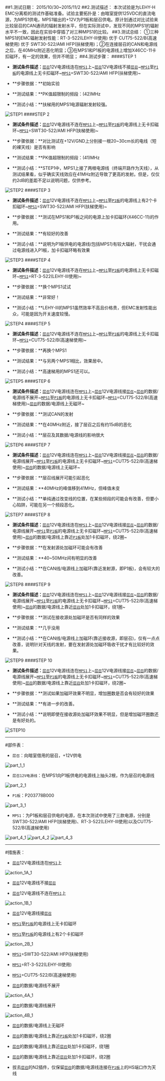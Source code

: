 ##1.测试日期：
2015/10/30~2015/11/2
##2.测试描述：
本次试验是为LEHY-H EMC分离柜的测试作基础准备。试验主要拓扑是：由暗室提供125VDC的直流电源，为MPS1供电，MPS1输出的+12V为P1板和层召供电。原计划通过对比试验来比较层召的CAN通讯的辐射发射水平，但在实际测试中，发现不同的MPS1的辐射水平不一致，因此在实验中穿插了对三种MPS1的比较。
##3.测试总结：
①三种MPS1的EMC辐射发射性能：RT-3-522(LEHY-III使用) 优于 CUT75-522/B(高速梯使用) 优于 SWT30-522/AMI HFP(扶梯使用)；②在连接层召的CAN和电源线之后，在40MHz附近恶化明显；③在MPS1和P1板的电源线上增加X46CC-11卡扣磁环，有一定的效果，但并不明显；
##4.测试步骤：
####STEP 1
- **测试条件描述：**[`层召`](#层召)12V电源线连在[`MPS1`](#MPS1)上~[`层召`](#层召)12V电源线不接[`层召`](#层召)~[`MPS1`](#MPS1)至[`P1板`](#P1板)的电源线上无卡扣磁环~[`MPS1`](#MPS1)=SWT30-522/AMI HFP(扶梯使用)~

- **步骤依据：**初始实验

- **测试结果：**PK值超限制的频段：(42)MHz

- **测试小结：**扶梯用的MPS1电源辐射发射较强。

![STEP1](.\images\STEP_1.png)
####STEP 2
- **测试条件描述：**[`层召`](#层召)12V电源线不连在[`MPS1`](#MPS1)上~[`MPS1`](#MPS1)至[`P1板`](#P1板)的电源线上无卡扣磁环~[`MPS1`](#MPS1)=SWT30-522/AMI HFP(扶梯使用)~

- **步骤依据：**对比测试在+12V/GND上分别接一根20~30cm长的电线（短的裸天线）是否有影响

- **测试结果：**PK值超限制的频段：(41)MHz

- **测试小结：**STEP1中，MPS1上接了两根电源线（终端开路作为天线），从测试结果看，似乎确实天线效应在41MHz附近导致了更高的发射。但是，仅仅约2dB的差距不足以说明问题，仅供参考。

![STEP2](.\images\STEP_2.png)
####STEP 3
- **测试条件描述：**[`层召`](#层召)12V电源线不连在[`MPS1`](#MPS1)上~[`MPS1`](#MPS1)至[`P1板`](#P1板)的电源线上有2个卡扣磁环~[`MPS1`](#MPS1)=SWT30-522/AMI HFP(扶梯使用)~

- **步骤依据：**测试在MPS1和P1板之间的电源上加卡扣磁环(X46CC-11)的作用。

- **测试结果：**有较好的改善

- **测试小结：**说明为P1板供电的电源线(包括MPS1)有较大辐射，干扰会通过电源线进入P1板，加卡扣磁环略有效果

![STEP3](.\images\STEP_3.png)
####STEP 4
- **测试条件描述：**[`层召`](#层召)12V电源线不连在[`MPS1`](#MPS1)上~[`MPS1`](#MPS1)至[`P1板`](#P1板)的电源线上无卡扣磁环~[`MPS1`](#MPS1)=RT-3-522(LEHY-III使用)~

- **步骤依据：**换个MPS1试试

- **测试结果：**非常好！

- **测试小结：**LEHY-III的MPS1虽然效率不高且价格贵，但EMC发射性能出众，可能是因为开关速度较慢。

![STEP4](.\images\STEP_4.png)
####STEP 5
- **测试条件描述：**[`层召`](#层召)12V电源线不连在[`MPS1`](#MPS1)上~[`MPS1`](#MPS1)至[`P1板`](#P1板)的电源线上无卡扣磁环~[`MPS1`](#MPS1)=CUT75-522/B(高速梯使用)~

- **步骤依据：**再换个MPS1

- **测试结果：**与另两个MPS1相比，效果居中。

- **测试小结：**高速梯用的MPS1还可以。

![STEP5](.\images\STEP_5.png)
####STEP 6
- **测试条件描述：**[`层召`](#层召)12V电源线连在[`MPS1`](#MPS1)上~[`层召`](#层召)12V电源线接[`层召`](#层召)~[`层召`](#层召)的数据/电源线不展开~[`MPS1`](#MPS1)至[`P1板`](#P1板)的电源线上无卡扣磁环~[`MPS1`](#MPS1)=CUT75-522/B(高速梯使用)~[`层召`](#层召)的数据/电源线上无磁环~

- **步骤依据：**测试CAN的发射

- **测试结果：**在40MHz附近，接了层召之后有约15dB的恶化

- **测试小结：**层召及其数据/电源线的影响很大

![STEP6](.\images\STEP_6.png)
####STEP 7
- **测试条件描述：**[`层召`](#层召)12V电源线连在[`MPS1`](#MPS1)上~[`层召`](#层召)12V电源线接[`层召`](#层召)~[`层召`](#层召)的数据/电源线展开~[`MPS1`](#MPS1)至[`P1板`](#P1板)的电源线上无卡扣磁环~[`MPS1`](#MPS1)=CUT75-522/B(高速梯使用)~[`层召`](#层召)的数据/电源线上无磁环~

- **步骤依据：**层召线展开可能引起恶化

- **测试结果：**40MHz的峰值移到41MHz，但峰值未变

- **测试小结：**单纯通过改变线的位置，在某些频段的可能会有改善，但要小心陷阱，可能在另一个频段恶化。

![STEP7](.\images\STEP_7.png)
####STEP 8
- **测试条件描述：**[`层召`](#层召)12V电源线连在[`MPS1`](#MPS1)上~[`层召`](#层召)12V电源线接[`层召`](#层召)~[`层召`](#层召)的数据/电源线展开~[`MPS1`](#MPS1)至[`P1板`](#P1板)的电源线上无卡扣磁环~[`MPS1`](#MPS1)=CUT75-522/B(高速梯使用)~[`层召`](#层召)的数据/电源线上靠近[`P1板`](#P1板)处加1卡扣磁环，绕2圈~

- **步骤依据：**在发射源处加磁环可能会有改善

- **测试结果：**40~50MHz间有明显的改善

- **测试小结：**在CAN线/电源线上加磁环(靠近发射源，即P1板)，会有较大的改善。

![STEP8](.\images\STEP_8.png)
####STEP 9
- **测试条件描述：**[`层召`](#层召)12V电源线连在[`MPS1`](#MPS1)上~[`层召`](#层召)12V电源线接[`层召`](#层召)~[`层召`](#层召)的数据/电源线展开~[`MPS1`](#MPS1)至[`P1板`](#P1板)的电源线上无卡扣磁环~[`MPS1`](#MPS1)=CUT75-522/B(高速梯使用)~[`层召`](#层召)的数据/电源线上靠近[`层召`](#层召)处加1卡扣磁环，绕1圈~

- **步骤依据：**测试在接收源处加磁环是否有同样的效果

- **测试结果：**几乎没用

- **测试小结：**在CAN线/电源线上加磁环(靠近接收源，即层召)，仅有一点点改善，说明针对天线的发射，要在发射源处加磁环吸收干扰才有比较好的效果。

![STEP9](.\images\STEP_9.png)
####STEP 10
- **测试条件描述：**[`层召`](#层召)12V电源线连在[`MPS1`](#MPS1)上~[`层召`](#层召)12V电源线接[`层召`](#层召)~[`层召`](#层召)的数据/电源线展开~[`MPS1`](#MPS1)至[`P1板`](#P1板)的电源线上无卡扣磁环~[`MPS1`](#MPS1)=CUT75-522/B(高速梯使用)~[`层召`](#层召)的数据/电源线上靠近[`层召`](#层召)处加1卡扣磁环，绕2圈~

- **步骤依据：**测试如果加磁环效果不明显，增加圈数是否会有较好的效果

- **测试结果：**有进一步的改善。

- **测试小结：**说明即使在接收源处加磁环效果不明显，但是增加磁环圈数还是有好处的。

![STEP10](.\images\STEP_10.png)
___
#部件表：
- <span id=层召>`层召`</span>：向暗室借用的层召，+12V供电

![part_1_1](.\images\part_1.jpg)


- <span id=层召12V电源线>`层召12V电源线`</span>：在MPS1向P1板供电的电源线上抽头2根，作为层召的电源线

![part_2_1](.\images\part_2.jpg)


- <span id=P1板>`P1板`</span>：P203778B000

![part_3_1](.\images\part_3_1.jpg)


- <span id=MPS1>`MPS1`</span>：为P1板和层召供电的电源，在本次测试中使用了三款电源，分别是SWT30-522/AMI HFP(扶梯使用)、RT-3-522(LEHY-III使用)以及CUT75-522/B(高速梯使用)

![part_4_1](.\images\part_4_1.jpg)
![part_4_2](.\images\part_4_2.jpg)
![part_4_3](.\images\part_4_3.jpg)


___
#措施表：
- [`层召`](#层召)12V电源线连在[`MPS1`](#MPS1)上

![action_1A_1](.\images\action_1A_1.jpg)

- [`层召`](#层召)12V电源线不接[`层召`](#层召)



- [`层召`](#层召)12V电源线不连在[`MPS1`](#MPS1)上

![action_1B_1](.\images\action_1B_1.jpg)

- [`层召`](#层召)12V电源线接[`层召`](#层召)



- [`MPS1`](#MPS1)至[`P1板`](#P1板)的电源线上无卡扣磁环



- [`MPS1`](#MPS1)至[`P1板`](#P1板)的电源线上有2个卡扣磁环

![action_2B_1](.\images\action_2B_1.jpg)

- [`MPS1`](#MPS1)=SWT30-522/AMI HFP(扶梯使用)



- [`MPS1`](#MPS1)=RT-3-522(LEHY-III使用)



- [`MPS1`](#MPS1)=CUT75-522/B(高速梯使用)



- [`层召`](#层召)的数据/电源线不展开

![action_4A_1](.\images\action_4A_1.jpg)

- [`层召`](#层召)的数据/电源线展开

![action_4B_1](.\images\action_4B_1.jpg)

- [`层召`](#层召)的数据/电源线上无磁环



- [`层召`](#层召)的数据/电源线上靠近[`P1板`](#P1板)处加1卡扣磁环，绕2圈



- [`层召`](#层召)的数据/电源线上靠近[`层召`](#层召)处加1卡扣磁环，绕1圈



- [`层召`](#层召)的数据/电源线上靠近[`层召`](#层召)处加1卡扣磁环，绕2圈



- 拔去[`层召`](#层召)的N2插件，仅保留[`层召`](#层召)的数据/电源线连接在[`P1板`](#P1板)上的HS端口作为天线



